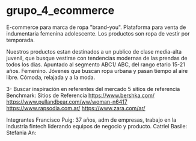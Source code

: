 # grupo_4_ecommerce

E-commerce para marca de ropa "brand-you". Plataforma para venta de indumentaria femenina adolescente. Los productos son ropa de vestir por temporada. 

Nuestros productos estan destinados a un publico de clase media-alta juvenil, que busque vestirse con tendencias modernas de las prendas de todos los dias. Apuntado al segmento ABC1/ ABC, del rango etario 15-21 años. Femenino. Jóvenes que buscan ropa urbana y pasan tiempo al aire libre. Cómoda, relajada y a la moda.


3- Buscar inspiración en referentes del mercado 5 sitios de referencia
Benchmark:
Sitios de Referencia
https://www.bershka.com/  
https://www.pullandbear.com/ww/woman-n6417
https://www.rapsodia.com.ar/
https://www.zara.com/ar/


Integrantes
Francisco Puig: 37 años, adm de empresas, trabajo en la industria fintech liderando equipos de negocio y producto. 
Catriel Basile: 
Stefania An: 





